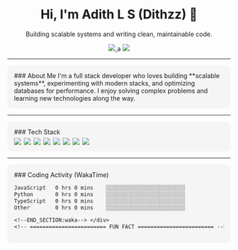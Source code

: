 <!-- ======================== HEADER ======================== -->
<h1 align="center">Hi, I'm Adith L S (Dithzz) 👋</h1>
<p align="center">Building scalable systems and writing clean, maintainable code.</p>

<!-- ======================== SOCIAL LINKS ======================== -->
<p align="center">
  <a href="https://www.linkedin.com/in/ls-adith/">
    <img src="https://img.shields.io/badge/LinkedIn-0077B5?style=for-the-badge&logo=linkedin&logoColor=white"/>
  </a>a
  <a href="https://azenvoc.com/">
    <img src="https://img.shields.io/badge/Portfolio-333333?style=for-the-badge&logo=google-chrome&logoColor=white"/>
  </a>
</p>

---

<!-- ======================== ABOUT ME ======================== -->
<div style="background-color:#f5f5f5; padding:15px; border-radius:10px;">
### About Me
I'm a full stack developer who loves building **scalable systems**, experimenting with modern stacks, and optimizing databases for performance.  
I enjoy solving complex problems and learning new technologies along the way.
</div>

---

<!-- ======================== TECH STACK ======================== -->
<div style="background-color:#f5f5f5; padding:15px; border-radius:10px; margin-top:10px;">
### Tech Stack
<div style="display:flex; flex-wrap: wrap; gap: 6px; margin-top:5px;">
  <img src="https://img.shields.io/badge/JavaScript-F7DF1E?style=flat-square&logo=javascript&logoColor=black"/>
  <img src="https://img.shields.io/badge/TypeScript-3178C6?style=flat-square&logo=typescript&logoColor=white"/>
  <img src="https://img.shields.io/badge/React-20232A?style=flat-square&logo=react&logoColor=61DAFB"/>
  <img src="https://img.shields.io/badge/Node.js-339933?style=flat-square&logo=nodedotjs&logoColor=white"/>
  <img src="https://img.shields.io/badge/Next.js-000000?style=flat-square&logo=nextdotjs&logoColor=white"/>
  <img src="https://img.shields.io/badge/PostgreSQL-336791?style=flat-square&logo=postgresql&logoColor=white"/>
  <img src="https://img.shields.io/badge/Docker-2496ED?style=flat-square&logo=docker&logoColor=white"/>
  <img src="https://img.shields.io/badge/AWS-232F3E?style=flat-square&logo=amazonaws&logoColor=white"/>
</div>
</div>

---

<!-- ======================== WAKATIME STATS ======================== -->
<div style="background-color:#f5f5f5; padding:15px; border-radius:10px; margin-top:10px;">
### Coding Activity (WakaTime)

<!--START_SECTION:waka-->

```txt
JavaScript   0 hrs 0 mins    ░░░░░░░░░░░░░░░░░░░░░░░░░
Python       0 hrs 0 mins    ░░░░░░░░░░░░░░░░░░░░░░░░░
TypeScript   0 hrs 0 mins    ░░░░░░░░░░░░░░░░░░░░░░░░░
Other        0 hrs 0 mins    ░░░░░░░░░░░░░░░░░░░░░░░░░

<!--END_SECTION:waka--> </div>
<!-- ======================== FUN FACT ======================== --> <div style="background-color:#f5f5f5; padding:15px; border-radius:10px; margin-top:10px;"> ### Fun Fact I’m a hard core tech enthusiast, and I bring that discipline and curiosity into my coding and projects. </div> ```
